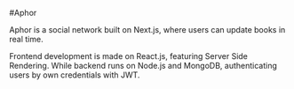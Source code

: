 #Aphor

Aphor is a social network built on Next.js, where users can update books in real time.

Frontend development is made on React.js, featuring Server Side Rendering. While backend runs on Node.js and MongoDB, authenticating users by own credentials with JWT. 
